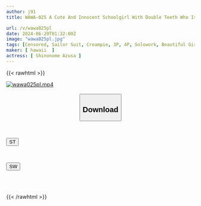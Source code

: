```yaml
---
author: j91
title: WAWA-025 A Cute And Innocent Schoolgirl With Double Teeth Who Is Penetrated Deep Into The Uterus By A Black Man's Extra Thick Dick Is Picked Up After School And Creampied Azusa Shinonome

url: /v/wawa025pl
date: 2024-06-20T01:32:00Z
image: "wawa025pl.jpg"
tags: [Censored, Sailor Suit, Creampie, 3P, 4P, Solowork, Beautiful Girl, (tag-censored), Deep Throating, Tits, Black Actor, Huge Cock	]
maker: [ hawaii  ]
actress: [ Shinonome Azusa ]
---
```



{{< rawhtml >}}

<div class="video" data-videoid="vz2yVVPOOlS4pQk">
    <a href="javascript:;">
        <img src="/v/wawa025pl/wawa025pl.jpg" width="WIDTH" height="HEIGHT" alt="wawa025pl.mp4" loading="lazy">
    </a>
</div>

<script type="text/javascript" src="https://j91.asia/asset/on-demand-st.js"></script>

<br>
  <link rel="stylesheet" href="https://j91.asia/asset/bs5.css">
  
  <center>
  <button class="btn btn-primary" type="button" data-bs-toggle="collapse" data-bs-target=".multi-collapse" aria-expanded="false" aria-controls="multiCollapseExample1 multiCollapseExample2"><h2>Download</h2></button></center>
</p>
<div class="row">
  <div class="col">
    <div class="collapse multi-collapse" id="multiCollapseExample1">
      <div class="card card-body">
	      	      <br>
<div class="buttons">  
<p><a href="/v/wawa025pl/st.html" target="_blank"><button class="btn-hover color-3"><i class="fa fa-download"></i> ST</button></a></p></div>
    </div>
  </div>
</div>
  <div class="col">
    <div class="collapse multi-collapse" id="multiCollapseExample2">
      <div class="card card-body">
	      <br>
<div class="buttons">
<p><a href="/v/wawa025pl/sw.html" target="_blank"><button class="btn-hover color-2"><i class="fa fa-download"></i> SW</button></a></p></div>
<br><br>
      </div>
    </div>
  </div>
</div>

{{< /rawhtml >}}